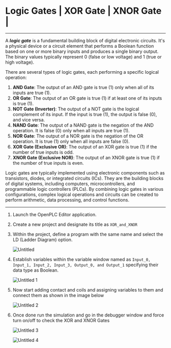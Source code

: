 # Logic Gates | XOR Gate | XNOR Gate |

---

A ***logic gate*** is a fundamental building block of digital electronic circuits. It's a physical device or a circuit element that performs a Boolean function based on one or more binary inputs and produces a single binary output. The binary values typically represent 0 (false or low voltage) and 1 (true or high voltage).

There are several types of logic gates, each performing a specific logical operation:

1. **AND Gate**: The output of an AND gate is true (1) only when all of its inputs are true (1).
2. **OR Gate**: The output of an OR gate is true (1) if at least one of its inputs is true (1).
3. **NOT Gate (Inverter)**: The output of a NOT gate is the logical complement of its input. If the input is true (1), the output is false (0), and vice versa.
4. **NAND Gate**: The output of a NAND gate is the negation of the AND operation. It is false (0) only when all inputs are true (1).
5. **NOR Gate**: The output of a NOR gate is the negation of the OR operation. It is true (1) only when all inputs are false (0).
6. **XOR Gate (Exclusive OR)**: The output of an XOR gate is true (1) if the number of true inputs is odd.
7. **XNOR Gate (Exclusive NOR)**: The output of an XNOR gate is true (1) if the number of true inputs is even.

Logic gates are typically implemented using electronic components such as transistors, diodes, or integrated circuits (ICs). They are the building blocks of digital systems, including computers, microcontrollers, and programmable logic controllers (PLCs). By combining logic gates in various configurations, complex logical operations and circuits can be created to perform arithmetic, data processing, and control functions.

---

1. Launch the OpenPLC Editor application.
2. Create a new project and designate its title as `XOR_and_XNOR`
3. Within the project, define a program with the same name and select the LD (Ladder Diagram) option.
    
    ![Untitled](https://github.com/virajdesai0309/OpenPLC_Tutorials/assets/87890409/967f92a8-f07f-4b6f-9a50-601a3406a097)
    
4. Establish variables within the variable window named as `Input_0, Input_1, Input_2, Input_3, Output_0, and Output_1` specifying their data type as Boolean.
    
    ![Untitled 1](https://github.com/virajdesai0309/OpenPLC_Tutorials/assets/87890409/61ad1003-95fc-4f76-8a7d-c4e2f96adc2a)
    
5. Now start adding contact and coils and assigning variables to them and connect them as shown in the image below
    
    ![Untitled 2](https://github.com/virajdesai0309/OpenPLC_Tutorials/assets/87890409/905d906e-f83f-4899-8979-ebaf06208adf)
    
6. Once done run the simulation and go in the debugger window and force turn on/off to check the XOR and XNOR Gates
    
    ![Untitled 3](https://github.com/virajdesai0309/OpenPLC_Tutorials/assets/87890409/cc2394cd-cd61-4087-865d-ba738e47b469)
    
    ![Untitled 4](https://github.com/virajdesai0309/OpenPLC_Tutorials/assets/87890409/3cb0a4c9-aad2-4aa4-82b1-b3c27e9f35d4)
